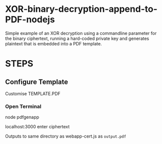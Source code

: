 # XOR-binary-decryption-append-to-PDF-nodejs
Simple example of an XOR decryption using a commandline parameter for the binary ciphertext, running a hard-coded private key and generates plaintext that is embedded into a PDF template.

# STEPS  
## Configure Template
Customise TEMPLATE.PDF  

### Open Terminal
node pdfgenapp

localhost:3000
enter ciphertext

Outputs to same directory as webapp-cert.js as `output.pdf`
